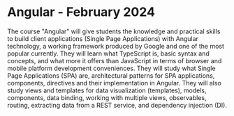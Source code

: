 # Angular - February 2024

The course "Angular" will give students the knowledge and practical skills to build client applications (Single Page Applications) with Angular technology, a working framework produced by Google and one of the most popular currently. They will learn what TypeScript is, basic syntax and concepts, and what more it offers than JavaScript in terms of browser and mobile platform development conveniences. They will study what Single Page Applications (SPA) are, architectural patterns for SPA applications, components, directives and their implementation in Angular. They will also study views and templates for data visualization (templates), models, components, data binding, working with multiple views, observables, routing, extracting data from a REST service, and dependency injection (DI).
